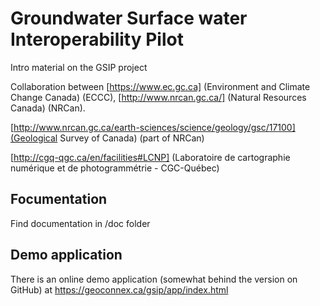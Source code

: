 # Groundwater Surface water Interoperability Pilot

Intro material on the GSIP project

Collaboration between [https://www.ec.gc.ca] (Environment and Climate Change Canada) (ECCC), [http://www.nrcan.gc.ca/] (Natural Resources Canada) (NRCan).

[http://www.nrcan.gc.ca/earth-sciences/science/geology/gsc/17100](Geological Survey of Canada) (part of NRCan)

[http://cgq-qgc.ca/en/facilities#LCNP] (Laboratoire de cartographie numérique et de photogrammétrie - CGC-Québec)


## Focumentation

Find documentation in /doc folder

## Demo application

There is an online demo application (somewhat behind the version on GitHub) at https://geoconnex.ca/gsip/app/index.html
